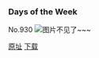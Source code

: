 ### Days of the Week
No.930
![图片不见了~~~](https://imgs.xkcd.com/comics/days_of_the_week.png)

[原址](https://xkcd.com//930) [下载](https://imgs.xkcd.com/comics/days_of_the_week.png)

